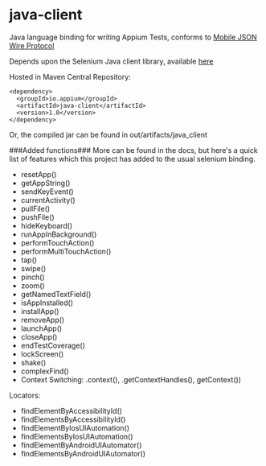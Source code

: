 java-client
===========

Java language binding for writing Appium Tests, conforms to [Mobile JSON Wire Protocol](https://code.google.com/p/selenium/source/browse/spec-draft.md?repo=mobile)

Depends upon the Selenium Java client library, available [here](http://docs.seleniumhq.org/download/)

Hosted in Maven Central Repository:

```
<dependency>
  <groupId>io.appium</groupId>
  <artifactId>java-client</artifactId>
  <version>1.0</version>
</dependency>
```

Or, the compiled jar can be found in out/artifacts/java_client

###Added functions###
More can be found in the docs, but here's a quick list of features which this project has added to the usual selenium binding.


- resetApp()
- getAppString()
- sendKeyEvent()
- currentActivity()
- pullFile()
- pushFile()
- hideKeyboard()
- runAppInBackground()
- performTouchAction()
- performMultiTouchAction()
- tap()
- swipe()
- pinch()
- zoom()
- getNamedTextField()
- isAppInstalled()
- installApp()
- removeApp()
- launchApp()
- closeApp()
- endTestCoverage()
- lockScreen()
- shake()
- complexFind()
- Context Switching: .context(), .getContextHandles(), getContext())

Locators:
- findElementByAccessibilityId()
- findElementsByAccessibilityId()
- findElementByIosUIAutomation()
- findElementsByIosUIAutomation()
- findElementByAndroidUIAutomator()
- findElementsByAndroidUIAutomator()
